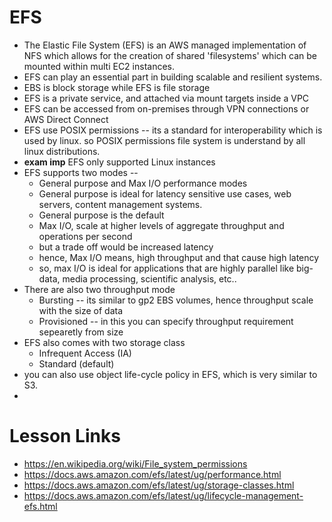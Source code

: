 # EFS
- The Elastic File System (EFS) is an AWS managed implementation of NFS which allows for the creation of shared 'filesystems' which can be mounted within multi EC2 instances.
- EFS can play an essential part in building scalable and resilient systems.
- EBS is block storage while EFS is file storage
- EFS is a private service, and attached via mount targets inside a VPC
- EFS can be accessed from on-premises through VPN connections or AWS Direct Connect
- EFS use POSIX permissions -- its a standard for interoperability which is used by linux. so POSIX permissions file system is understand by all linux distributions.
- **exam imp** EFS only supported Linux instances
- EFS supports two modes --
  - General purpose and Max I/O performance modes
  - General purpose is ideal for latency sensitive use cases, web servers, content management systems.
  - General purpose is the default
  - Max I/O, scale at higher levels of aggregate throughput and operations per second
  - but a trade off would be increased latency
  - hence, Max I/O means, high throughput and that cause high latency
  - so, max I/O is ideal for applications that are highly parallel like big-data, media processing, scientific analysis, etc..
- There are also two throughput mode
  - Bursting -- its similar to gp2 EBS volumes, hence throughput scale with the size of data
  - Provisioned -- in this you can specify throughput requirement sepearetly from size
- EFS also comes with two storage class
  - Infrequent Access (IA)
  - Standard (default)
- you can also use object life-cycle policy in EFS, which is very similar to S3.
- 

# Lesson Links
- https://en.wikipedia.org/wiki/File_system_permissions
- https://docs.aws.amazon.com/efs/latest/ug/performance.html
- https://docs.aws.amazon.com/efs/latest/ug/storage-classes.html
- https://docs.aws.amazon.com/efs/latest/ug/lifecycle-management-efs.html
